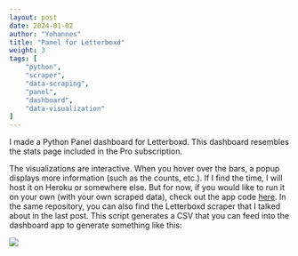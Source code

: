 ```yaml
---
layout: post
date: 2024-01-02
author: "Yohannes"
title: "Panel for Letterboxd"
weight: 3
tags: [
    "python",
    "scraper",
    "data-scraping",
    "panel",
    "dashboard",
    "data-visualization"
]
---
```


I made a Python Panel dashboard for Letterboxd. This dashboard resembles the stats page included in the Pro subscription.

The visualizations are interactive. When you hover over the bars, a popup displays more information (such as the counts, etc.). If I find the time, I will host it on Heroku or somewhere else. But for now, if you would like to run it on your own (with your own scraped data), check out the app code [here](https://github.com/ydkahin/misc-scripts/blob/main/panel_dashboard_app_for_letterboxd.py). In the same repository, you can also find the Letterboxd scraper that I talked about in the last post. This script generates a CSV that you can feed into the dashboard app to generate something like this:

![](https://i.imgur.com/V1vTFdu.png)

